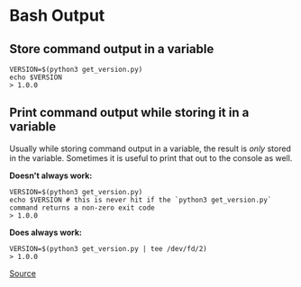 # Bash Output

## Store command output in a variable
```
VERSION=$(python3 get_version.py)
echo $VERSION
> 1.0.0
```

## Print command output while storing it in a variable
Usually while storing command output in a variable, the result is _only_ stored in the variable. Sometimes it is useful to print that out to the console as well.

**Doesn't always work:**
```
VERSION=$(python3 get_version.py)
echo $VERSION # this is never hit if the `python3 get_version.py` command returns a non-zero exit code
> 1.0.0
```

**Does always work:**
```
VERSION=$(python3 get_version.py | tee /dev/fd/2)
> 1.0.0
```
[Source](https://stackoverflow.com/a/47560475)
